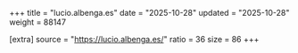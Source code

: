 +++
title = "lucio.albenga.es"
date = "2025-10-28"
updated = "2025-10-28"
weight = 88147

[extra]
source = "https://lucio.albenga.es/"
ratio = 36
size = 86
+++
